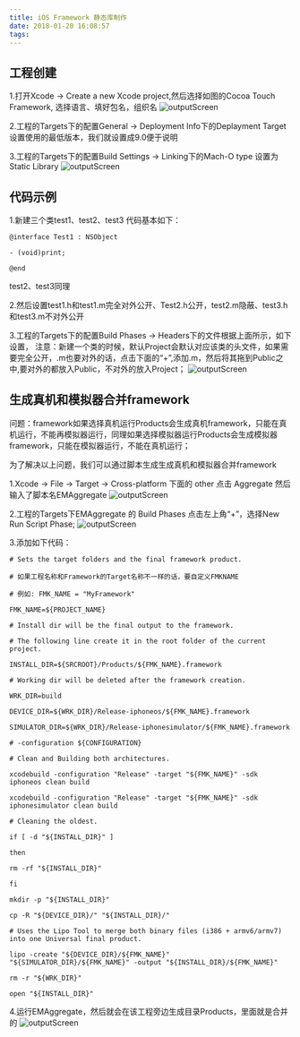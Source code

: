 ```yaml
---
title: iOS Framework 静态库制作
date: 2018-01-20 16:08:57
tags:
---
```


## 工程创建
1.打开Xcode -> Create a new Xcode project,然后选择如图的Cocoa Touch Framework, 选择语言、填好包名，组织名
![outputScreen](/img/2018:01:19_164701.jpg)

2.工程的Targets下的配置General -> Deployment Info下的Deplayment Target 设置使用的最低版本，我们就设置成9.0便于说明

3.工程的Targets下的配置Build Settings -> Linking下的Mach-O type 设置为Static Library
![outputScreen](/img/2018:01:20_101602.png)

## 代码示例
1.新建三个类test1、test2、test3
代码基本如下：

```
@interface Test1 : NSObject

- (void)print;

@end
```
test2、test3同理

2.然后设置test1.h和test1.m完全对外公开、Test2.h公开，test2.m隐蔽、test3.h和test3.m不对外公开

3.工程的Targets下的配置Build Phases -> Headers下的文件根据上面所示，如下设置，
注意：新建一个类的时候，默认Project会默认对应该类的头文件，如果需要完全公开，.m也要对外的话，点击下面的“+”,添加.m，然后将其拖到Public之中,要对外的都放入Public，不对外的放入Project；
![outputScreen](/img/2018:01:20_153303.png)

## 生成真机和模拟器合并framework
问题：framework如果选择真机运行Products会生成真机framework，只能在真机运行，不能再模拟器运行，同理如果选择模拟器运行Products会生成模拟器framework，只能在模拟器运行，不能在真机运行；

为了解决以上问题，我们可以通过脚本生成生成真机和模拟器合并framework

1.Xcode -> File -> Target -> Cross-platform 下面的 other 点击 Aggregate 然后输入了脚本名EMAggregate
![outputScreen](/img/2018:01:20_154804.png)

2.工程的Targets下EMAggregate 的 Build Phases 点击左上角“+”，选择New Run Script Phase;
![outputScreen](/img/2018:01:20_155205.png)

3.添加如下代码：

```
# Sets the target folders and the final framework product.

# 如果工程名称和Framework的Target名称不一样的话，要自定义FMKNAME

# 例如: FMK_NAME = "MyFramework"

FMK_NAME=${PROJECT_NAME}

# Install dir will be the final output to the framework.

# The following line create it in the root folder of the current project.

INSTALL_DIR=${SRCROOT}/Products/${FMK_NAME}.framework

# Working dir will be deleted after the framework creation.

WRK_DIR=build

DEVICE_DIR=${WRK_DIR}/Release-iphoneos/${FMK_NAME}.framework

SIMULATOR_DIR=${WRK_DIR}/Release-iphonesimulator/${FMK_NAME}.framework

# -configuration ${CONFIGURATION}

# Clean and Building both architectures.

xcodebuild -configuration "Release" -target "${FMK_NAME}" -sdk iphoneos clean build

xcodebuild -configuration "Release" -target "${FMK_NAME}" -sdk iphonesimulator clean build

# Cleaning the oldest.

if [ -d "${INSTALL_DIR}" ]

then

rm -rf "${INSTALL_DIR}"

fi

mkdir -p "${INSTALL_DIR}"

cp -R "${DEVICE_DIR}/" "${INSTALL_DIR}/"

# Uses the Lipo Tool to merge both binary files (i386 + armv6/armv7) into one Universal final product.

lipo -create "${DEVICE_DIR}/${FMK_NAME}" "${SIMULATOR_DIR}/${FMK_NAME}" -output "${INSTALL_DIR}/${FMK_NAME}"

rm -r "${WRK_DIR}"

open "${INSTALL_DIR}"

```

4.运行EMAggregate，然后就会在该工程旁边生成目录Products，里面就是合并的
![outputScreen](/img/2018:01:20_160506.png)
